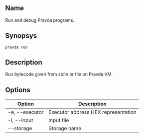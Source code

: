 ## Name
Run and debug Pravda programs.

## Synopsys
```
pravda run
```

## Description
Run bytecode given from stdin or file on Pravda VM.
## Options

|Option|Description|
|----|----|
|-e, --executor|Executor address HEX representation
|-i, --input|Input file
|--storage|Storage name
